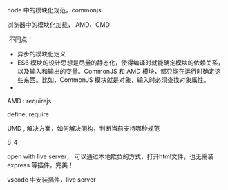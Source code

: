 node 中的模块化规范，commonjs

浏览器中的模块化加载， AMD、CMD

​	不同点：

+ 异步的模块化定义
+ ES6 模块的设计思想是尽量的静态化，使得编译时就能确定模块的依赖关系，以及输入和输出的变量。CommonJS 和 AMD 模块，都只能在运行时确定这些东西。比如，CommonJS 模块就是对象，输入时必须查找对象属性。
+ 



AMD : requirejs

define, require



UMD , 解决方案，如何解决同构，判断当前支持哪种规范



8-4 

open with live server， 可以通过本地欺负的方式，打开html文件，也无需装 express 等插件，完美！

vscode 中安装插件，live server